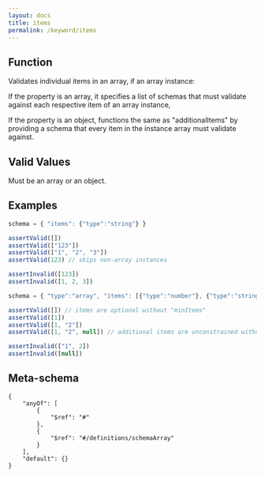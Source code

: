 ```yaml
---
layout: docs
title: items
permalink: /keyword/items
---
```


## Function

Validates individual items in an array, if an array instance:

If the property is an array, it specifies a list of schemas that must validate against each respective item of an array instance,

If the property is an object, functions the same as "additionalItems" by providing a schema that every item in the instance array must validate against.


## Valid Values

Must be an array or an object.

## Examples

```javascript
schema = { "items": {"type":"string"} }

assertValid([])
assertValid(["123"])
assertValid(["1", "2", "3"])
assertValid(123) // skips non-array instances

assertInvalid([123])
assertInvalid([1, 2, 3])
```

```javascript
schema = { "type":"array", "items": [{"type":"number"}, {"type":"string"}] }

assertValid([]) // items are optional without "minItems"
assertValid([1])
assertValid([1, "2"])
assertValid([1, "2", null]) // additional items are unconstrained without additionalItems or maxItems

assertInvalid(["1", 2])
assertInvalid([null])
```

## Meta-schema

	{
		"anyOf": [
			{
				"$ref": "#"
			},
			{
				"$ref": "#/definitions/schemaArray"
			}
		],
		"default": {}
	}

